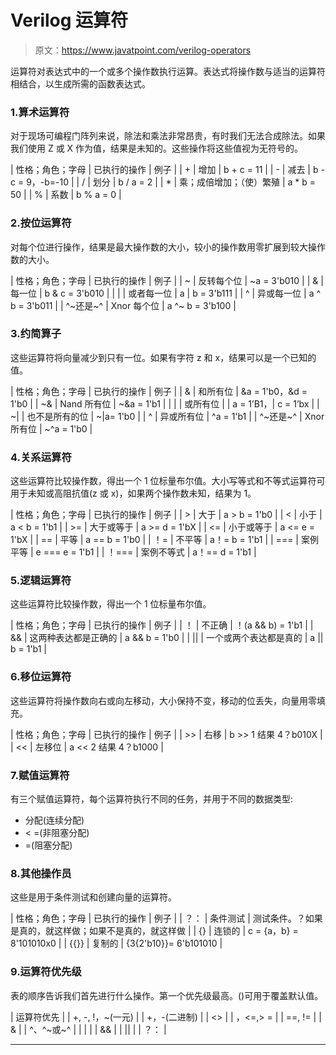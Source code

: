 # Verilog 运算符

> 原文：<https://www.javatpoint.com/verilog-operators>

运算符对表达式中的一个或多个操作数执行运算。表达式将操作数与适当的运算符相结合，以生成所需的函数表达式。

### 1.算术运算符

对于现场可编程门阵列来说，除法和乘法非常昂贵，有时我们无法合成除法。如果我们使用 Z 或 X 作为值，结果是未知的。这些操作将这些值视为无符号的。

| 性格；角色；字母 | 已执行的操作 | 例子 |
| + | 增加 | b + c = 11 |
| - | 减去 | b - c = 9，-b=-10 |
| / | 划分 | b / a = 2 |
| * | 乘；成倍增加；（使）繁殖 | a * b = 50 |
| % | 系数 | b % a = 0 |

### 2.按位运算符

对每个位进行操作，结果是最大操作数的大小，较小的操作数用零扩展到较大操作数的大小。

| 性格；角色；字母 | 已执行的操作 | 例子 |
| ~ | 反转每个位 | ~a = 3'b010 |
| & | 每一位 | b & c = 3'b010 |
| &#124; | 或者每一位 | a &#124; b = 3'b111 |
| ^ | 异或每一位 | a ^ b = 3'b011 |
| ^~还是~^ | Xnor 每个位 | a ^~ b = 3'b100 |

### 3.约简算子

这些运算符将向量减少到只有一位。如果有字符 z 和 x，结果可以是一个已知的值。

| 性格；角色；字母 | 已执行的操作 | 例子 |
| & | 和所有位 | &a = 1'b0，&d = 1'b0 |
| ~& | Nand 所有位 | ~&a = 1'b1 |
| &#124; | 或所有位 | &#124; a = 1’B1，&#124; c = 1’bx |
| ~&#124; | 也不是所有的位 | ~&#124;a= 1'b0 |
| ^ | 异或所有位 | ^a = 1'b1 |
| ^~还是~^ | Xnor 所有位 | ~^a = 1'b0 |

### 4.关系运算符

这些运算符比较操作数，得出一个 1 位标量布尔值。大小写等式和不等式运算符可用于未知或高阻抗值(z 或 x)，如果两个操作数未知，结果为 1。

| 性格；角色；字母 | 已执行的操作 | 例子 |
| > | 大于 | a > b = 1'b0 |
| < | 小于 | a < b = 1'b1 |
| >= | 大于或等于 | a >= d = 1'bX |
| <= | 小于或等于 | a <= e = 1'bX |
| == | 平等 | a == b = 1'b0 |
| ！= | 不平等 | a！= b = 1'b1 |
| === | 案例平等 | e === e = 1'b1 |
| ！=== | 案例不等式 | a！== d = 1'b1 |

### 5.逻辑运算符

这些运算符比较操作数，得出一个 1 位标量布尔值。

| 性格；角色；字母 | 已执行的操作 | 例子 |
| ！ | 不正确 | ！(a && b) = 1'b1 |
| && | 这两种表达都是正确的 | a && b = 1'b0 |
| &#124;&#124; | 一个或两个表达都是真的 | a &#124;&#124; b = 1'b1 |

### 6.移位运算符

这些运算符将操作数向右或向左移动，大小保持不变，移动的位丢失，向量用零填充。

| 性格；角色；字母 | 已执行的操作 | 例子 |
| >> | 右移 | b >> 1 结果 4？b010X |
| << | 左移位 | a << 2 结果 4？b1000 |

### 7.赋值运算符

有三个赋值运算符，每个运算符执行不同的任务，并用于不同的数据类型:

*   分配(连续分配)
*   < =(非阻塞分配)
*   =(阻塞分配)

### 8.其他操作员

这些是用于条件测试和创建向量的运算符。

| 性格；角色；字母 | 已执行的操作 | 例子 |
| ？： | 条件测试 | 测试条件。？如果是真的，就这样做；如果不是真的，就这样做 |
| {} | 连锁的 | c = {a，b} = 8'101010x0 |
| {{}} | 复制的 | {3{2'b10}}= 6'b101010 |

### 9.运算符优先级

表的顺序告诉我们首先进行什么操作。第一个优先级最高。()可用于覆盖默认值。

| 运算符优先 |
| +, -, !，~(一元) |
| +，-(二进制) |
| <> |
| ，<=,> = |
| ==, != |
| & |
| ^、^~或~^ |
| &#124; |
| && |
| &#124;&#124; |
| ？： |

* * *